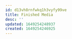 ```yaml
---
id: d13vh8rnfwkq1h3vyfy99ve
title: Finished Media
desc: ''
updated: 1649254248937
created: 1649254246925
---
```


